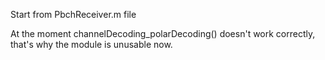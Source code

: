 Start from PbchReceiver.m file

At the moment channelDecoding_polarDecoding() doesn't work correctly, that's why the module is unusable now.
